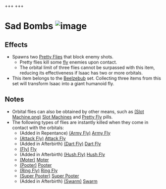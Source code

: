 +++
+++

 # Sad Bombs ![image](/image/Sad_Bombs.png) 


Effects
---------


* Spawns two [Pretty Flies](/wiki/Pretty_Fly "Pretty Fly") that block enemy shots.
	+ Pretty flies kill some [fly](/wiki/Fly "Fly") enemies upon contact.
	+ The orbital limit of three flies cannot be surpassed with this item, reducing its effectiveness if Isaac has two or more orbitals.
* This item belongs to the [Beelzebub](/wiki/Beelzebub "Beelzebub") set. Collecting three items from this set will transform Isaac into a giant humanoid fly.


Notes
-------


* Orbital flies can also be obtained by other means, such as [(Slot Machine.png)](https://static.wikia.nocookie.net/bindingofisaacre_gamepedia/images/f/fe/Slot_Machine.png/revision/latest?cb=20210825012434) [Slot Machines](/wiki/Machines#Slot_Machine "Machines") and [Pretty Fly](/wiki/Pill "Pill") pills.
* The following types of flies are instantly killed when they come in contact with the orbitals:
	+ (Added in Repentance) [(Army Fly)](/wiki/Fly#Army_Fly "Army Fly") [Army Fly](/wiki/Fly#Army_Fly "Fly")
	+ [(Attack Fly)](/wiki/Fly#Attack_Fly "Attack Fly") [Attack Fly](/wiki/Fly#Attack_Fly "Fly")
	+ (Added in Afterbirth) [(Dart Fly)](/wiki/Fly#Dart_Fly "Dart Fly") [Dart Fly](/wiki/Fly#Dart_Fly "Fly")
	+ [(Fly)](/wiki/Fly "Fly") [Fly](/wiki/Fly "Fly")
	+ (Added in Afterbirth) [(Hush Fly)](/wiki/Fly#Hush_Fly "Hush Fly") [Hush Fly](/wiki/Fly#Hush_Fly "Fly")
	+ [(Moter)](/wiki/Fly#Moter "Moter") [Moter](/wiki/Fly#Moter "Fly")
	+ [(Pooter)](/wiki/Pooter "Pooter") [Pooter](/wiki/Pooter "Pooter")
	+ [(Ring Fly)](/wiki/Fly#Ring_Fly "Ring Fly") [Ring Fly](/wiki/Fly#Ring_Fly "Fly")
	+ [(Super Pooter)](/wiki/Pooter#Super_Pooter "Super Pooter") [Super Pooter](/wiki/Pooter#Super_Pooter "Pooter")
	+ (Added in Afterbirth) [(Swarm)](/wiki/Fly#Swarm "Swarm") [Swarm](/wiki/Fly#Swarm "Fly")


